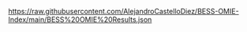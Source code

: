 https://raw.githubusercontent.com/AlejandroCastelloDiez/BESS-OMIE-Index/main/BESS%20OMIE%20Results.json

